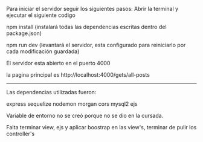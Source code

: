 Para iniciar el servidor seguir los siguientes pasos:
Abrir la terminal y ejecutar el siguiente codigo

npm install (instalará todas las dependencias escritas dentro del package.json)

npm run dev (levantará el servidor, esta configurado para reiniciarlo por cada modificación guardada)

El servidor esta abierto en el puerto 4000

la pagina principal es http://localhost:4000/gets/all-posts

---------------------------------------------------

Las dependencias utilizadas fueron:

express
sequelize
nodemon
morgan
cors
mysql2
ejs

Variable de entorno no se creó porque no se dio en la cursada.

Falta terminar view, ejs y aplicar boostrap en las view's, terminar de pulir los controller's


